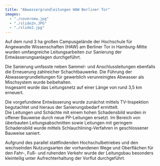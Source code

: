 ```yaml
---
title: "Abwassergrund­leitungen HAW Berliner Tor"
images:
  - "./covernew.jpg"
  - "./slide2n.JPG"
  - "./slide2.jpg"
---
```


Auf dem rund 3 ha großen Campusgelände der Hochschule für Angewandte Wissenschaften (HAW) am Berliner Tor in Hamburg-Mitte wurden umfangreiche Leitungsarbeiten zur Sanierung der Entwässerungsanlagen durchgeführt.

Die Sanierung umfasste neben Sammel- und Anschlussleitungen ebenfalls die Erneuerung zahlreicher Schachtbauwerke. Die Führung der Abwassergrundleitungen für gewerblich verunreinigtes Abwasser als Mischsystem wurde beibehalten.\
Insgesamt wurde das Leitungsnetz auf einer Länge von rund 3,5 km erneuert.

Die vorgefundene Entwässerung wurde zunächst mittels TV-Inspektion begutachtet und hieraus der Sanierungsbedarf ermittelt.\
Die Leitungen und Schächte mit einem hohen Schadensbild wurden in offener Bauweise durch neue PP-Leitungen ersetzt. Im Bereich von überbauten Leitungsabschnitten sowie Leitungen mit geringem Schadensbild wurde mittels Schlauchlining-Verfahren in geschlossener Bauweise saniert.

Aufgrund des parallel stattfindenden Hochschulbetriebes und den wechselnden Nutzungsarten der vorhandenen Wege und Oberflächen für den Fahr-, Fuß- und ruhenden Verkehr wurde der Leitungsbau besonders kleinteilig unter Aufrechterhaltung der Vorflut durchgeführt.
